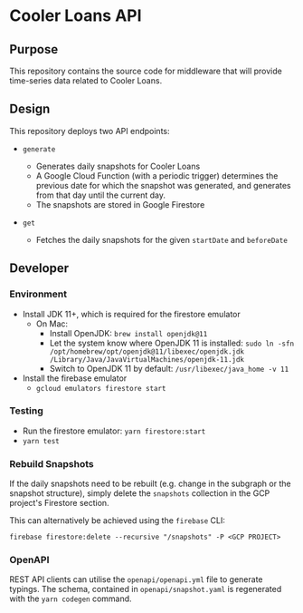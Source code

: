 # Cooler Loans API

## Purpose

This repository contains the source code for middleware that will provide time-series data related to Cooler Loans.

## Design

This repository deploys two API endpoints:

- `generate`

  - Generates daily snapshots for Cooler Loans
  - A Google Cloud Function (with a periodic trigger) determines the previous date for which the snapshot was generated, and generates from that day until the current day.
  - The snapshots are stored in Google Firestore

- `get`

  - Fetches the daily snapshots for the given `startDate` and `beforeDate`

## Developer

### Environment

- Install JDK 11+, which is required for the firestore emulator
  - On Mac:
    - Install OpenJDK: `brew install openjdk@11`
    - Let the system know where OpenJDK 11 is installed: `sudo ln -sfn /opt/homebrew/opt/openjdk@11/libexec/openjdk.jdk /Library/Java/JavaVirtualMachines/openjdk-11.jdk`
    - Switch to OpenJDK 11 by default: `/usr/libexec/java_home -v 11`
- Install the firebase emulator
  - `gcloud emulators firestore start`

### Testing

- Run the firestore emulator: `yarn firestore:start`
- `yarn test`

### Rebuild Snapshots

If the daily snapshots need to be rebuilt (e.g. change in the subgraph or the snapshot structure), simply delete the `snapshots` collection in the GCP project's Firestore section.

This can alternatively be achieved using the `firebase` CLI:

`firebase firestore:delete --recursive "/snapshots" -P <GCP PROJECT>`

### OpenAPI

REST API clients can utilise the `openapi/openapi.yml` file to generate typings. The schema, contained in `openapi/snapshot.yaml` is regenerated with the `yarn codegen` command.
